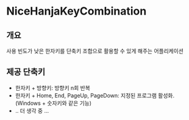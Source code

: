 ﻿NiceHanjaKeyCombination
========

개요
--------
사용 빈도가 낮은 한자키를 단축키 조합으로 활용할 수 있게 해주는 어플리케이션

제공 단축키
--------
* 한자키 + 방향키: 방향키 n회 반복
* 한자키 + Home, End, PageUp, PageDown: 지정된 프로그램 활성화.(Windows + 숫자키와 같은 기능)
* .. 더 생각 중 ...